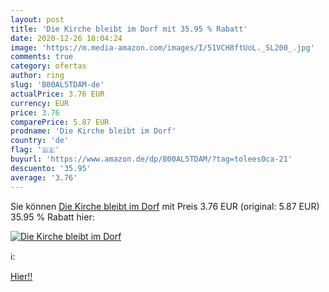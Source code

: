 ```yaml
---
layout: post
title: 'Die Kirche bleibt im Dorf mit 35.95 % Rabatt'
date: 2020-12-26 18:04:24
image: 'https://m.media-amazon.com/images/I/51VCH8ftUoL._SL200_.jpg'
comments: true
category: ofertas
author: ring
slug: 'B00AL5TDAM-de'
actualPrice: 3.76 EUR
currency: EUR
price: 3.76
comparePrice: 5.87 EUR
prodname: 'Die Kirche bleibt im Dorf'
country: 'de'
flag: '🇩🇪'
buyurl: 'https://www.amazon.de/dp/B00AL5TDAM/?tag=tolees0ca-21'
descuento: '35.95'
average: '3.76'
---
```


Sie können [Die Kirche bleibt im Dorf](https://www.amazon.de/dp/B00AL5TDAM/?tag=tolees0ca-21) mit Preis 3.76 EUR (original: 5.87 EUR) 35.95 % Rabatt hier:

[![Die Kirche bleibt im Dorf](https://m.media-amazon.com/images/I/51VCH8ftUoL._SL200_.jpg)](https://www.amazon.de/dp/B00AL5TDAM/?tag=tolees0ca-21)

ℹ️:


[Hier!!](https://www.amazon.de/dp/B00AL5TDAM/?tag=tolees0ca-21)
